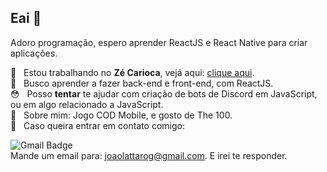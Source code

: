 ##  Eai 👋
Adoro programação, espero aprender ReactJS e React Native para criar aplicações.

🦜  &nbsp; Estou trabalhando no **Zé Carioca**, vejá aqui: [clique aqui](https://github.com/shaundeveloper/ZeCarioca).
 <br/> 📘 &nbsp; Busco aprender a fazer back-end e front-end, com ReactJS.
 <br/> 😳 &nbsp; Posso **tentar** te ajudar com criação de bots de Discord em JavaScript, ou em algo relacionado a JavaScript.
 <br/> 💬  &nbsp; Sobre mim: Jogo COD Mobile, e gosto de The 100.
 <br/> :email: &nbsp; Caso queira entrar em contato comigo:

![Gmail Badge](https://img.shields.io/badge/-joaolattarog@gmail.com-c14438?style=flat-square&logo=Gmail&logoColor=white&link=mailto:joaolattarog@gmail.com)
<br/> Mande um email para: joaolattarog@gmail.com. E irei te responder.
